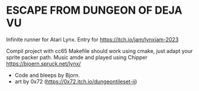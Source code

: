 
# ESCAPE FROM DUNGEON OF DEJA VU

Infinite runner for Atari Lynx. Entry for https://itch.io/jam/lynxjam-2023

Compil project with cc65
Makefile should work using cmake, just adapt your sprite packer path.
Music amde and played using Chipper https://bjoern.spruck.net/lynx/

- Code and bleeps by Bjorn.
- art by 0x72 (https://0x72.itch.io/dungeontileset-ii)